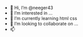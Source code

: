 - 👋 Hi, I’m @neeger43
- 👀 I’m interested in ...
- 🌱 I’m currently learning html css
- 💞️ I’m looking to collaborate on ...
- 📫 
